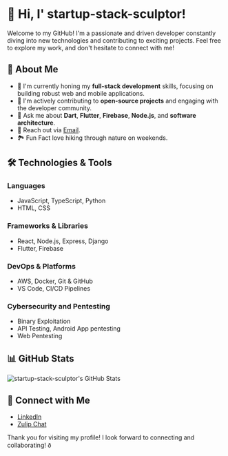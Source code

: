 # 👋 Hi, I' startup-stack-sculptor!

Welcome to my GitHub! I'm a passionate and driven developer constantly diving into new technologies and contributing to exciting projects. Feel free to explore my work, and don't hesitate to connect with me!

## 🌟 About Me

- 🔧 I'm currently honing my **full-stack development** skills, focusing on building robust web and mobile applications.
- 🚀 I'm actively contributing to **open-source projects** and engaging with the developer community.
- 💬 Ask me about **Dart**, **Flutter**, **Firebase**, **Node.js**, and **software architecture**.
- 📩 Reach out via [Email](mailto:mishrabhuban4@gmail.com).
- 🏞️ Fun Fact love hiking through nature on weekends.

## 🛠️ Technologies & Tools

### **Languages**
- JavaScript, TypeScript, Python
- HTML, CSS

### **Frameworks & Libraries**
- React, Node.js, Express, Django
- Flutter, Firebase

### **DevOps & Platforms**
- AWS, Docker, Git & GitHub
- VS Code, CI/CD Pipelines

### **Cybersecurity and Pentesting**
- Binary Exploitation
- API Testing, Android App pentesting
- Web Pentesting

## 📊 GitHub Stats

![startup-stack-sculptor's GitHub Stats](https://github-readme-stats.vercel.app/api?username=startup-stack-sculptor&show_icons=true&theme=radical)

## 🤝 Connect with Me

- [LinkedIn](https://www.linkedin.com/in/bmishra19/)
- [Zulip Chat](https://devninja.zulipchat.com/join/ua5qcskmk2exqmm6kule5y35/)

Thank you for visiting my profile! I look forward to connecting and collaborating! ð
